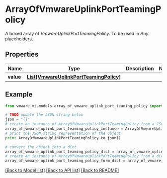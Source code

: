 # ArrayOfVmwareUplinkPortTeamingPolicy

A boxed array of *VmwareUplinkPortTeamingPolicy*. To be used in *Any* placeholders. 

## Properties
Name | Type | Description | Notes
------------ | ------------- | ------------- | -------------
**value** | [**List[VmwareUplinkPortTeamingPolicy]**](VmwareUplinkPortTeamingPolicy.md) |  | 

## Example

```python
from vmware_vi.models.array_of_vmware_uplink_port_teaming_policy import ArrayOfVmwareUplinkPortTeamingPolicy

# TODO update the JSON string below
json = "{}"
# create an instance of ArrayOfVmwareUplinkPortTeamingPolicy from a JSON string
array_of_vmware_uplink_port_teaming_policy_instance = ArrayOfVmwareUplinkPortTeamingPolicy.from_json(json)
# print the JSON string representation of the object
print ArrayOfVmwareUplinkPortTeamingPolicy.to_json()

# convert the object into a dict
array_of_vmware_uplink_port_teaming_policy_dict = array_of_vmware_uplink_port_teaming_policy_instance.to_dict()
# create an instance of ArrayOfVmwareUplinkPortTeamingPolicy from a dict
array_of_vmware_uplink_port_teaming_policy_form_dict = array_of_vmware_uplink_port_teaming_policy.from_dict(array_of_vmware_uplink_port_teaming_policy_dict)
```
[[Back to Model list]](../README.md#documentation-for-models) [[Back to API list]](../README.md#documentation-for-api-endpoints) [[Back to README]](../README.md)


